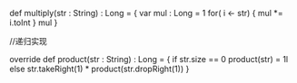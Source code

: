 def multiply(str : String) : Long = {
	var mul : Long = 1
	for( i <- str) {
		mul *= i.toInt
	}
	mul
}


//递归实现

override def product(str : String) : Long = {
	if str.size == 0 product(str) = 1l else str.takeRight(1) * product(str.dropRight(1))
}